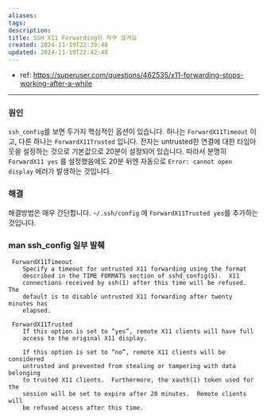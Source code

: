 ```yaml
---
aliases: 
tags: 
description:
title: SSH X11 Forwarding이 자꾸 끊겨요
created: 2024-11-19T22:39:48
updated: 2024-11-19T22:42:48
---
```

- ref: <https://superuser.com/questions/462535/x11-forwarding-stops-working-after-a-while>

---

### 원인

`ssh_config`를 보면 두가지 핵심적인 옵션이 있습니다. 하나는 `ForwardX11Timeout` 이고, 다른 하나는 `ForwardX11Trusted` 입니다. 전자는 untrusted한 연결에 대한 타임아웃을 설정하는 것으로 기본값으로 20분이 설정되어 있습니다. 따라서 분명히 `ForwardX11 yes` 를 설정했음에도 20분 뒤엔 자동으로 `Error: cannot open display` 에러가 발생하는 것입니다.

### 해결

해결방법은 매우 간단합니다. `~/.ssh/config` 에 `ForwardX11Trusted yes`를 추가하는 것입니다.

### man ssh_config 일부 발췌

```
 ForwardX11Timeout
    Specify a timeout for untrusted X11 forwarding using the format
    described in the TIME FORMATS section of sshd_config(5).  X11
    connections received by ssh(1) after this time will be refused.  The
    default is to disable untrusted X11 forwarding after twenty minutes has
    elapsed.

 ForwardX11Trusted
    If this option is set to “yes”, remote X11 clients will have full
    access to the original X11 display.

    If this option is set to “no”, remote X11 clients will be considered
    untrusted and prevented from stealing or tampering with data belonging
    to trusted X11 clients.  Furthermore, the xauth(1) token used for the
    session will be set to expire after 20 minutes.  Remote clients will
    be refused access after this time.
```
